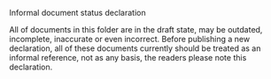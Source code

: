 Informal document status declaration 

All of documents in this folder are in the draft state, may be outdated, incomplete, inaccurate or even incorrect. Before publishing a new declaration, all of these documents currently should be treated as an informal reference, not as any basis, the readers please note this declaration.